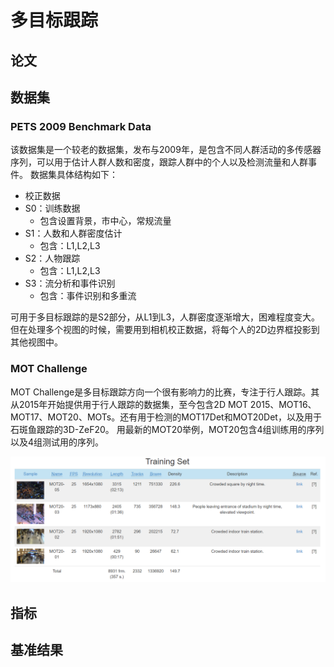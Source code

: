 # 多目标跟踪

## 论文

## 数据集

### PETS 2009 Benchmark Data

该数据集是一个较老的数据集，发布与2009年，是包含不同人群活动的多传感器序列，可以用于估计人群人数和密度，跟踪人群中的个人以及检测流量和人群事件。
数据集具体结构如下：

+ 校正数据
+ S0：训练数据
  + 包含设置背景，市中心，常规流量
+ S1：人数和人群密度估计  
  + 包含：L1,L2,L3
+ S2：人物跟踪
  + 包含：L1,L2,L3
+ S3：流分析和事件识别
  + 包含：事件识别和多重流

可用于多目标跟踪的是S2部分，从L1到L3，人群密度逐渐增大，困难程度变大。但在处理多个视图的时候，需要用到相机校正数据，将每个人的2D边界框投影到其他视图中。

### MOT Challenge

MOT Challenge是多目标跟踪方向一个很有影响力的比赛，专注于行人跟踪。其从2015年开始提供用于行人跟踪的数据集，至今包含2D MOT 2015、MOT16、MOT17、MOT20、MOTs。还有用于检测的MOT17Det和MOT20Det，以及用于石斑鱼跟踪的3D-ZeF20。
用最新的MOT20举例，MOT20包含4组训练用的序列以及4组测试用的序列。


![MOT20训练集](./assets/MOT20_trainset.jpg)



## 指标

## 基准结果
